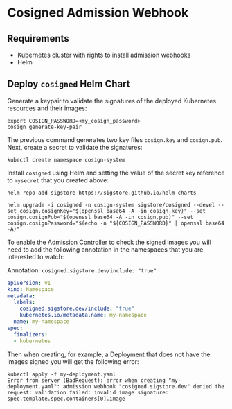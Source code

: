 # Cosigned Admission Webhook

## Requirements
* Kubernetes cluster with rights to install admission webhooks
* Helm

## Deploy `cosigned` Helm Chart

Generate a keypair to validate the signatures of the deployed Kubernetes resources and their images:

```shell
export COSIGN_PASSWORD=<my_cosign_password>
cosign generate-key-pair
```

The previous command generates two key files `cosign.key` and `cosign.pub`. Next, create a secret to validate the signatures:

```shell
kubectl create namespace cosign-system
```

Install `cosigned` using Helm and setting the value of the secret key reference to `mysecret` that you created above:

```shell
helm repo add sigstore https://sigstore.github.io/helm-charts

helm upgrade -i cosigned -n cosign-system sigstore/cosigned --devel --set cosign.cosignKey="$(openssl base64 -A -in cosign.key)" --set cosign.cosignPub="$(openssl base64 -A -in cosign.pub)" --set cosign.cosignPassword="$(echo -n "${COSIGN_PASSWORD}" | openssl base64 -A)"
```

To enable the Admission Controller to check the signed images you will need to add the following annotation in the namespaces that you are interested to watch:

Annotation: `cosigned.sigstore.dev/include: "true"`

```yaml
apiVersion: v1
kind: Namespace
metadata:
  labels:
    cosigned.sigstore.dev/include: "true"
    kubernetes.io/metadata.name: my-namespace
  name: my-namespace
spec:
  finalizers:
  - kubernetes
```

Then when creating, for example, a Deployment that does not have the images signed you will get the following error:

```shell
kubectl apply -f my-deployment.yaml
Error from server (BadRequest): error when creating "my-deployment.yaml": admission webhook "cosigned.sigstore.dev" denied the request: validation failed: invalid image signature: spec.template.spec.containers[0].image
```

